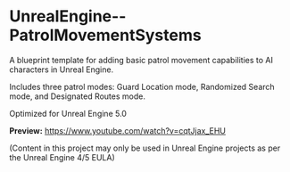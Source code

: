 # UnrealEngine--PatrolMovementSystems
A blueprint template for adding basic patrol movement capabilities to AI characters in Unreal Engine.

Includes three patrol modes: Guard Location mode, Randomized Search mode, and Designated Routes mode.

Optimized for Unreal Engine 5.0

**Preview:** https://www.youtube.com/watch?v=cqtJjax_EHU

(Content in this project may only be used in Unreal Engine projects as per the Unreal Engine 4/5 EULA)
